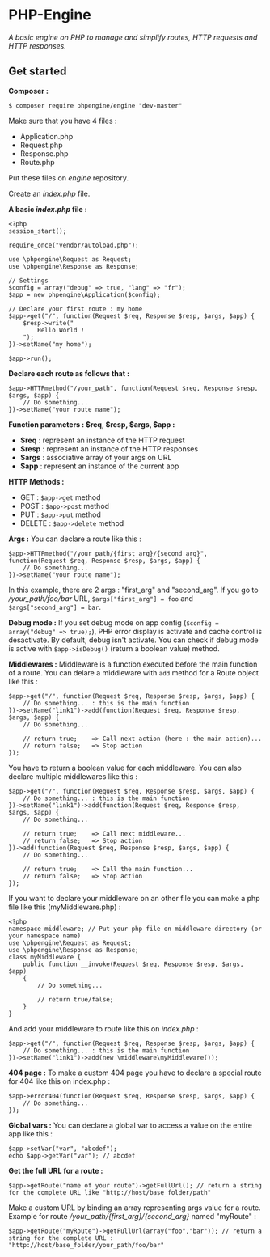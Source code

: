 # PHP-Engine

*A basic engine on PHP to manage and simplify routes, HTTP requests and HTTP responses.*

## Get started

**Composer :**
```
$ composer require phpengine/engine "dev-master"
```

Make sure that you have 4 files : 
* Application.php
* Request.php
* Response.php
* Route.php

Put these files on *engine* repository.

Create an *index.php* file.


**A basic *index.php* file :**
```
<?php
session_start();

require_once("vendor/autoload.php");

use \phpengine\Request as Request;
use \phpengine\Response as Response;

// Settings
$config = array("debug" => true, "lang" => "fr");
$app = new phpengine\Application($config);

// Declare your first route : my home
$app->get("/", function(Request $req, Response $resp, $args, $app) {
	$resp->write("
		Hello World !
	");
})->setName("my home");

$app->run();
```


**Declare each route as follows that :**
```
$app->HTTPmethod("/your_path", function(Request $req, Response $resp, $args, $app) {
	// Do something...
})->setName("your route name");
```

**Function parameters : $req, $resp, $args, $app :**
* **$req** : represent an instance of the HTTP request
* **$resp** : represent an instance of the HTTP responses
* **$args** : associative array of your args on URL
* **$app** : represent an instance of the current app


**HTTP Methods :**
* GET : ``$app->get`` method
* POST : ``$app->post`` method
* PUT : ``$app->put`` method
* DELETE : ``$app->delete`` method


**Args :**
You can declare a route like this :
```
$app->HTTPmethod("/your_path/{first_arg}/{second_arg}", function(Request $req, Response $resp, $args, $app) {
	// Do something...
})->setName("your route name");
```

In this example, there are 2 args : "first_arg" and "second_arg". If you go to */your_path/foo/bar* URL, ``$args["first_arg"] = foo`` and ``$args["second_arg"] = bar``.


**Debug mode :**
If you set debug mode on app config (``$config = array("debug" => true);``), PHP error display is activate and cache control is desactivate. By default, debug isn't activate.
You can check if debug mode is active with ``$app->isDebug()`` (return a boolean value) method.


**Middlewares :**
Middleware is a function executed before the main function of a route. You can delare a middleware with ``add`` method for a Route object like this :
```
$app->get("/", function(Request $req, Response $resp, $args, $app) {
	// Do something... : this is the main function
})->setName("link1")->add(function(Request $req, Response $resp, $args, $app) {
	// Do something...
	
	// return true;    => Call next action (here : the main action)...
	// return false;   => Stop action
});
```

You have to return a boolean value for each middleware. You can also declare multiple middlewares like this :
```
$app->get("/", function(Request $req, Response $resp, $args, $app) {
	// Do something... : this is the main function
})->setName("link1")->add(function(Request $req, Response $resp, $args, $app) {
	// Do something...
	
	// return true;    => Call next middleware...
	// return false;   => Stop action
})->add(function(Request $req, Response $resp, $args, $app) {
	// Do something...
	
	// return true;    => Call the main function...
	// return false;   => Stop action
});
```

If you want to declare your middleware on an other file you can make a php file like this (myMiddleware.php) :
```
<?php
namespace middleware; // Put your php file on middleware directory (or your namespace name)
use \phpengine\Request as Request;
use \phpengine\Response as Response;
class myMiddleware {
    public function __invoke(Request $req, Response $resp, $args, $app)
    {
        // Do something...
		
		// return true/false;
    }
}
```
And add your middleware to route like this on *index.php* :
```
$app->get("/", function(Request $req, Response $resp, $args, $app) {
	// Do something... : this is the main function
})->setName("link1")->add(new \middleware\myMiddleware());
```


**404 page :**
To make a custom 404 page you have to declare a special route for 404 like this on index.php :
```
$app->error404(function(Request $req, Response $resp, $args, $app) {
	// Do something...
});
```


**Global vars :**
You can declare a global var to access a value on the entire app like this :
```
$app->setVar("var", "abcdef");
echo $app->getVar("var"); // abcdef
```


**Get the full URL for a route :**
```
$app->getRoute("name of your route")->getFullUrl(); // return a string for the complete URL like "http://host/base_folder/path"
```

Make a custom URL by binding an array representing args value for a route. Example for route */your_path/{first_arg}/{second_arg}* named "myRoute" :
```
$app->getRoute("myRoute")->getFullUrl(array("foo","bar")); // return a string for the complete URL : "http://host/base_folder/your_path/foo/bar"
```